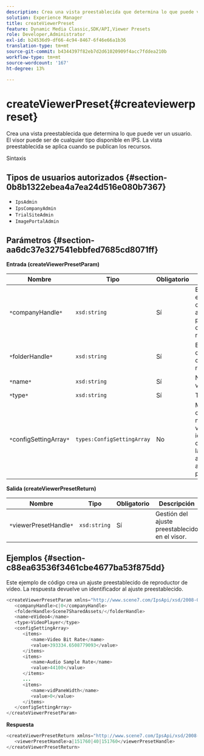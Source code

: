 ```yaml
---
description: Crea una vista preestablecida que determina lo que puede ver un usuario. El visor puede ser de cualquier tipo disponible en IPS. La vista preestablecida se aplica cuando se publican los recursos.
solution: Experience Manager
title: createViewerPreset
feature: Dynamic Media Classic,SDK/API,Viewer Presets
role: Developer,Administrator
exl-id: b24536d9-df66-4c94-8467-6f46e66a1b36
translation-type: tm+mt
source-git-commit: b4344397f82eb7d2d61020909f4acc7fddea210b
workflow-type: tm+mt
source-wordcount: '167'
ht-degree: 13%

---
```


# createViewerPreset{#createviewerpreset}

Crea una vista preestablecida que determina lo que puede ver un usuario. El visor puede ser de cualquier tipo disponible en IPS. La vista preestablecida se aplica cuando se publican los recursos.

Sintaxis

## Tipos de usuarios autorizados {#section-0b8b1322ebea4a7ea24d516e080b7367}

* `IpsAdmin`
* `IpsCompanyAdmin`
* `TrialSiteAdmin`
* `ImagePortalAdmin`

## Parámetros {#section-aa6dc37e327541ebbfed7685cd8071ff}

**Entrada (createViewerPresetParam)**

| Nombre | Tipo | Obligatorio | Descripción |
|---|---|---|---|
| `*`companyHandle`*` | `xsd:string` | Sí | El nombre de la empresa que contiene los ajustes preestablecidos de visor y los recursos. |
| `*`folderHandle`*` | `xsd:string` | Sí | El identificador de la carpeta que contiene los recursos. |
| `*`name`*` | `xsd:string` | Sí | Nombre del visor. |
| `*`type`*` | `xsd:string` | Sí | Tipo de visor. |
| `*`configSettingArray`*` | `types:ConfigSettingArray` | No | Matriz que contiene nombres, valores y identificadores de imágenes a las que está aplicando ajustes preestablecidos. |

**Salida (createViewerPresetReturn)**

| Nombre | Tipo | Obligatorio | Descripción |
|---|---|---|---|
| `*`viewerPresetHandle`*` | `xsd:string` | Sí | Gestión del ajuste preestablecido en el visor. |

## Ejemplos {#section-c88ea63536f3461cbe4677ba53f875dd}

Este ejemplo de código crea un ajuste preestablecido de reproductor de vídeo. La respuesta devuelve un identificador al ajuste preestablecido.

```java
<createViewerPresetParam xmlns="http://www.scene7.com/IpsApi/xsd/2008-01-15">
   <companyHandle>c|0</companyHandle>
   <folderHandle>Scene7SharedAssets/</folderHandle>
   <name>eVideo4</name>
   <type>VideoPlayer</type>
   <configSettingArray>
      <items>
         <name>Video Bit Rate</name>
         <value>393334.6508779093</value>
      </items>
      <items>
         <name>Audio Sample Rate</name>
         <value>44100</value>
      </items>
      ...
      <items>
         <name>vidPaneWidth</name>
         <value>0</value>
      </items>
   </configSettingArray>
</createViewerPresetParam>
```

**Respuesta**

```java
<createViewerPresetReturn xmlns="http://www.scene7.com/IpsApi/xsd/2008-01-15">
   <viewerPresetHandle>a|151760|40|151760</viewerPresetHandle>
</createViewerPresetReturn>
```
